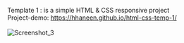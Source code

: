 Template 1 :
is a simple HTML & CSS responsive project </br>
Project-demo: https://hhaneen.github.io/html-css-temp-1/
</br>
</br>
![Screenshot_3](https://github.com/HHaneen/html-css-temp-1/assets/105988793/115fcf6e-310a-41c4-be00-f334130bcd8e)
